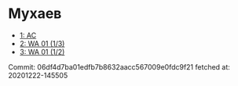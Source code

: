 # Мухаев
- [1: AC](1.md)
- [2: WA 01 (1/3)](2.md)
- [3: WA 01 (1/2)](3.md)

Commit: 06df4d7ba01edfb7b8632aacc567009e0fdc9f21
 fetched at: 20201222-145505

